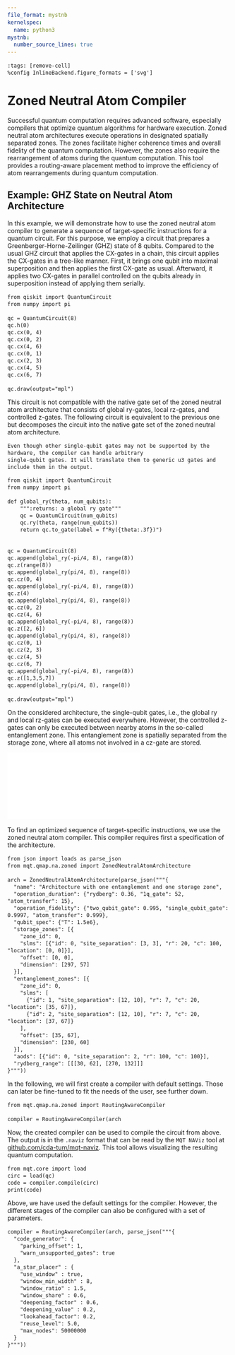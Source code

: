 ```yaml
---
file_format: mystnb
kernelspec:
  name: python3
mystnb:
  number_source_lines: true
---
```


```{code-cell} ipython3
:tags: [remove-cell]
%config InlineBackend.figure_formats = ['svg']
```

# Zoned Neutral Atom Compiler

Successful quantum computation requires advanced software, especially compilers that optimize quantum algorithms for
hardware execution.
Zoned neutral atom architectures execute operations in designated spatially separated zones.
The zones facilitate higher coherence times and overall fidelity of the quantum computation.
However, the zones also require the rearrangement of atoms during the quantum computation.
This tool provides a routing-aware placement method to improve the efficiency of atom rearrangements during quantum
computation.

## Example: GHZ State on Neutral Atom Architecture

In this example, we will demonstrate how to use the zoned neutral atom compiler to generate a sequence of
target-specific instructions for a quantum circuit.
For this purpose, we employ a circuit that prepares a Greenberger-Horne-Zeilinger (GHZ) state of 8 qubits.
Compared to the usual GHZ circuit that applies the CX-gates in a chain, this circuit applies the CX-gates in a tree-like
manner.
First, it brings one qubit into maximal superposition and then applies the first CX-gate as usual.
Afterward, it applies two CX-gates in parallel controlled on the qubits already in superposition instead of applying them
serially.

```{code-cell} ipython3
from qiskit import QuantumCircuit
from numpy import pi

qc = QuantumCircuit(8)
qc.h(0)
qc.cx(0, 4)
qc.cx(0, 2)
qc.cx(4, 6)
qc.cx(0, 1)
qc.cx(2, 3)
qc.cx(4, 5)
qc.cx(6, 7)

qc.draw(output="mpl")
```

This circuit is not compatible with the native gate set of the zoned neutral atom architecture that consists of global
ry-gates, local rz-gates, and controlled z-gates.
The following circuit is equivalent to the previous one but decomposes the circuit into the native gate set of the
zoned neutral atom architecture.

```{note}
Even though other single-qubit gates may not be supported by the hardware, the compiler can handle arbitrary
single-qubit gates. It will translate them to generic u3 gates and include them in the output.
```

```{code-cell} ipython3
from qiskit import QuantumCircuit
from numpy import pi

def global_ry(theta, num_qubits):
    """:returns: a global ry gate"""
    qc = QuantumCircuit(num_qubits)
    qc.ry(theta, range(num_qubits))
    return qc.to_gate(label = f"Ry({theta:.3f})")


qc = QuantumCircuit(8)
qc.append(global_ry(-pi/4, 8), range(8))
qc.z(range(8))
qc.append(global_ry(pi/4, 8), range(8))
qc.cz(0, 4)
qc.append(global_ry(-pi/4, 8), range(8))
qc.z(4)
qc.append(global_ry(pi/4, 8), range(8))
qc.cz(0, 2)
qc.cz(4, 6)
qc.append(global_ry(-pi/4, 8), range(8))
qc.z([2, 6])
qc.append(global_ry(pi/4, 8), range(8))
qc.cz(0, 1)
qc.cz(2, 3)
qc.cz(4, 5)
qc.cz(6, 7)
qc.append(global_ry(-pi/4, 8), range(8))
qc.z([1,3,5,7])
qc.append(global_ry(pi/4, 8), range(8))

qc.draw(output="mpl")
```

On the considered architecture, the single-qubit gates, i.e., the global ry and local rz-gates can be executed everywhere.
However, the controlled z-gates can only be executed between nearby atoms in the so-called entanglement zone.
This entanglement zone is spatially separated from the storage zone, where all atoms not involved in a cz-gate are
stored.

![Zoned Neutral Atom Architecture](images/zones.pdf)

To find an optimized sequence of target-specific instructions, we use the zoned neutral atom compiler.
This compiler requires first a specification of the architecture.

```{code-cell} ipython3
from json import loads as parse_json
from mqt.qmap.na.zoned import ZonedNeutralAtomArchitecture

arch = ZonedNeutralAtomArchitecture(parse_json("""{
  "name": "Architecture with one entanglement and one storage zone",
  "operation_duration": {"rydberg": 0.36, "1q_gate": 52, "atom_transfer": 15},
  "operation_fidelity": {"two_qubit_gate": 0.995, "single_qubit_gate": 0.9997, "atom_transfer": 0.999},
  "qubit_spec": {"T": 1.5e6},
  "storage_zones": [{
    "zone_id": 0,
    "slms": [{"id": 0, "site_separation": [3, 3], "r": 20, "c": 100, "location": [0, 0]}],
    "offset": [0, 0],
    "dimension": [297, 57]
  }],
  "entanglement_zones": [{
    "zone_id": 0,
    "slms": [
      {"id": 1, "site_separation": [12, 10], "r": 7, "c": 20, "location": [35, 67]},
      {"id": 2, "site_separation": [12, 10], "r": 7, "c": 20, "location": [37, 67]}
    ],
    "offset": [35, 67],
    "dimension": [230, 60]
  }],
  "aods": [{"id": 0, "site_separation": 2, "r": 100, "c": 100}],
  "rydberg_range": [[[30, 62], [270, 132]]]
}"""))
```

In the following, we will first create a compiler with default settings.
Those can later be fine-tuned to fit the needs of the user, see further down.

```{code-cell} ipython3
from mqt.qmap.na.zoned import RoutingAwareCompiler

compiler = RoutingAwareCompiler(arch
```

Now, the created compiler can be used to compile the circuit from above.
The output is in the `.naviz` format that can be read by the `MQT NAViz` tool
at [github.com/cda-tum/mqt-naviz](https://github.com/cda-tum/mqt-naviz).
This tool allows visualizing the resulting quantum computation.

```{code-cell} ipython3
from mqt.core import load
circ = load(qc)
code = compiler.compile(circ)
print(code)
```

Above, we have used the default settings for the compiler.
However, the different stages of the compiler can also be configured with a set of parameters.

```{code-cell} ipython3
compiler = RoutingAwareCompiler(arch, parse_json("""{
  "code_generator": {
    "parking_offset": 1,
    "warn_unsupported_gates": true
  },
  "a_star_placer" : {
    "use_window" : true,
    "window_min_width" : 8,
    "window_ratio" : 1.5,
    "window_share" : 0.6,
    "deepening_factor" : 0.6,
    "deepening_value" : 0.2,
    "lookahead_factor": 0.2,
    "reuse_level": 5.0,
    "max_nodes": 50000000
  }
}"""))
```
